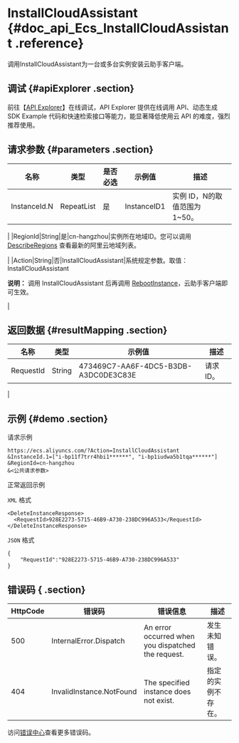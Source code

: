 # InstallCloudAssistant {#doc_api_Ecs_InstallCloudAssistant .reference}

调用InstallCloudAssistant为一台或多台实例安装云助手客户端。

## 调试 {#apiExplorer .section}

前往【[API Explorer](https://api.aliyun.com/#product=Ecs&api=InstallCloudAssistant)】在线调试，API Explorer 提供在线调用 API、动态生成 SDK Example 代码和快速检索接口等能力，能显著降低使用云 API 的难度，强烈推荐使用。

## 请求参数 {#parameters .section}

|名称|类型|是否必选|示例值|描述|
|--|--|----|---|--|
|InstanceId.N|RepeatList|是|InstanceID1|实例 ID，N的取值范围为 1~50。

 |
|RegionId|String|是|cn-hangzhou|实例所在地域ID。您可以调用 [DescribeRegions](~~25609~~) 查看最新的阿里云地域列表。

 |
|Action|String|否|InstallCloudAssistant|系统规定参数。取值：InstallCloudAssistant

 **说明：** 调用 InstallCloudAssistant 后再调用 [RebootInstance](~~25502~~)，云助手客户端即可生效。

 |

## 返回数据 {#resultMapping .section}

|名称|类型|示例值|描述|
|--|--|---|--|
|RequestId|String|473469C7-AA6F-4DC5-B3DB-A3DC0DE3C83E|请求 ID。

 |

## 示例 {#demo .section}

请求示例

``` {#request_demo}
https://ecs.aliyuncs.com/?Action=InstallCloudAssistant
&InstanceId.1=["i-bp11f7trr4hbi1******", "i-bp1iudwa5b1tqa******"]
&RegionId=cn-hangzhou
&<公共请求参数>
```

正常返回示例

`XML` 格式

``` {#xml_return_success_demo}
<DeleteInstanceResponse>
  <RequestId>928E2273-5715-46B9-A730-238DC996A533</RequestId>
</DeleteInstanceResponse>

```

`JSON` 格式

``` {#json_return_success_demo}
{
	"RequestId":"928E2273-5715-46B9-A730-238DC996A533"
}
```

## 错误码 { .section}

|HttpCode|错误码|错误信息|描述|
|--------|---|----|--|
|500|InternalError.Dispatch|An error occurred when you dispatched the request.|发生未知错误。|
|404|InvalidInstance.NotFound|The specified instance does not exist.|指定的实例不存在。|

访问[错误中心](https://error-center.aliyun.com/status/product/Ecs)查看更多错误码。

